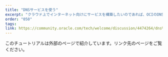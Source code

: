 ```yaml
---
title: "DNSサービスを使う"
excerpt: "クラウド上でインターネット向けにサービスを構築したいのであれば、OCIのDNSサービスを使わない手はありません。Dyn.comにホストされた堅牢な権威DNSネットワークが、従量制で簡単に利用できます。マネージドサービスなのでDDoS対策もバッチリ。さあやってみましょう。"
order: "050"
tags:
link: https://community.oracle.com/tech/welcome/discussion/4474264/dns%E3%82%B5%E3%83%BC%E3%83%93%E3%82%B9%E3%82%92%E4%BD%BF%E3%81%86-oracle-cloud-infrastructure%E3%82%A2%E3%83%89%E3%83%90%E3%83%B3%E3%82%B9%E3%83%89
---
```

このチュートリアルは外部のページで紹介しています。リンク先のページをご覧ください。
